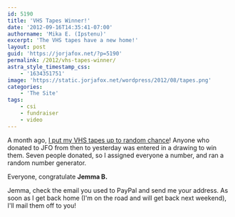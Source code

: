 ```yaml
---
id: 5190
title: 'VHS Tapes Winner!'
date: '2012-09-16T14:35:41-07:00'
authorname: 'Mika E. (Ipstenu)'
excerpt: 'The VHS tapes have a new home!'
layout: post
guid: 'https://jorjafox.net/?p=5190'
permalink: /2012/vhs-tapes-winner/
astra_style_timestamp_css:
    - '1634351751'
image: 'https://static.jorjafox.net/wordpress/2012/08/tapes.png'
categories:
    - 'The Site'
tags:
    - csi
    - fundraiser
    - video
---
```


A month ago, <a href="https://jorjafox.net/2012/vhs-tapes/">I put my VHS tapes up to random chance</a>! Anyone who donated to JFO from then to yesterday was entered in a drawing to win them. Seven people donated, so I assigned everyone a number, and ran a random number generator.

Everyone, congratulate **Jemma B.**

Jemma, check the email you used to PayPal and send me your address. As soon as I get back home (I'm on the road and will get back next weekend), I'll mail them off to you!
